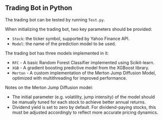 ## Trading Bot in Python

The trading bot can be tested by running `Test.py`.

When initializing the trading bot, two key parameters should be provided:
- `Stock`: the ticker symbol, supported by Yahoo Finance API.
- `Model`: the name of the prediction model to be used.

The trading bot has three models implemented in it:

- `RFC` - A basic Random Forest Classifier implemented using Scikit-learn.
- `XGB` - A gradient boosting predictive model from the XGBoost library.
- `Merton` - A custom implementation of the Merton Jump Diffusion Model, optimized with multithreading for improved performance.

Notes on the Merton Jump Diffusion model:

- The initial parameter (e.g. volatility, jump intensity) of the model should be manually tuned for each stock to achieve better annual returns.
- Dividend yield is set to zero by default. For dividend-paying stocks, this must be adjusted accordingly to reflect more accurate pricing dynamics.


